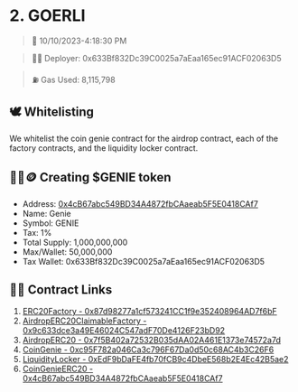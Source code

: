 # 2. GOERLI
<blockquote>📅 10/10/2023-4:18:30 PM</blockquote>

<blockquote>🧞‍♂️ Deployer: 0x633Bf832Dc39C0025a7aEaa165ec91ACF02063D5</blockquote>

<blockquote>⛽️ Gas Used: 8,115,798</blockquote>

## 🕊️ Whitelisting
We whitelist the coin genie contract for the airdrop contract, each of the factory contracts, and the liquidity locker contract.
## 🧞‍♂️🪙 Creating $GENIE token
- Address: [0x4cB67abc549BD34A4872fbCAaeab5F5E0418CAf7](https://goerli.etherscan.io/token/0x4cB67abc549BD34A4872fbCAaeab5F5E0418CAf7)
- Name: Genie
- Symbol: GENIE
- Tax: 1%
- Total Supply: 1,000,000,000
- Max/Wallet: 50,000,000
- Tax Wallet: 0x633Bf832Dc39C0025a7aEaa165ec91ACF02063D5
## 👷‍♂️ Contract Links
1. [ERC20Factory - 0x87d98277a1cf573241CC1f9e352408964AD7f6bF](https://goerli.etherscan.io/address/0x87d98277a1cf573241CC1f9e352408964AD7f6bF)
2. [AirdropERC20ClaimableFactory - 0x9c633dce3a49E46024C547adF70De4126F23bD92](https://goerli.etherscan.io/address/0x9c633dce3a49E46024C547adF70De4126F23bD92)
3. [AirdropERC20 - 0x7f5B402a72532B035dAA02A461E1373e74572a7d](https://goerli.etherscan.io/address/0x7f5B402a72532B035dAA02A461E1373e74572a7d)
4. [CoinGenie - 0xc95F782a046Ca3c796F67Da0d50c68AC4b3C26F6](https://goerli.etherscan.io/address/0xc95F782a046Ca3c796F67Da0d50c68AC4b3C26F6)
5. [LiquidityLocker - 0xEdF9bDaFE4fb70fCB9c4DbeE568b2E4Ec42B5ae2](https://goerli.etherscan.io/address/0xEdF9bDaFE4fb70fCB9c4DbeE568b2E4Ec42B5ae2)
6. [CoinGenieERC20 - 0x4cB67abc549BD34A4872fbCAaeab5F5E0418CAf7](https://goerli.etherscan.io/address/0x4cB67abc549BD34A4872fbCAaeab5F5E0418CAf7)
